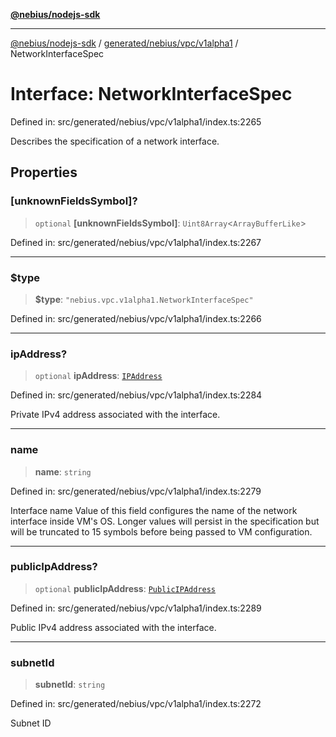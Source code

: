[**@nebius/nodejs-sdk**](../../../../../README.md)

---

[@nebius/nodejs-sdk](../../../../../README.md) / [generated/nebius/vpc/v1alpha1](../README.md) / NetworkInterfaceSpec

# Interface: NetworkInterfaceSpec

Defined in: src/generated/nebius/vpc/v1alpha1/index.ts:2265

Describes the specification of a network interface.

## Properties

### \[unknownFieldsSymbol\]?

> `optional` **\[unknownFieldsSymbol\]**: `Uint8Array`\<`ArrayBufferLike`\>

Defined in: src/generated/nebius/vpc/v1alpha1/index.ts:2267

---

### $type

> **$type**: `"nebius.vpc.v1alpha1.NetworkInterfaceSpec"`

Defined in: src/generated/nebius/vpc/v1alpha1/index.ts:2266

---

### ipAddress?

> `optional` **ipAddress**: [`IPAddress`](IPAddress.md)

Defined in: src/generated/nebius/vpc/v1alpha1/index.ts:2284

Private IPv4 address associated with the interface.

---

### name

> **name**: `string`

Defined in: src/generated/nebius/vpc/v1alpha1/index.ts:2279

Interface name
Value of this field configures the name of the network interface inside VM's OS.
Longer values will persist in the specification but will be truncated to 15 symbols before being passed to VM configuration.

---

### publicIpAddress?

> `optional` **publicIpAddress**: [`PublicIPAddress`](PublicIPAddress.md)

Defined in: src/generated/nebius/vpc/v1alpha1/index.ts:2289

Public IPv4 address associated with the interface.

---

### subnetId

> **subnetId**: `string`

Defined in: src/generated/nebius/vpc/v1alpha1/index.ts:2272

Subnet ID
